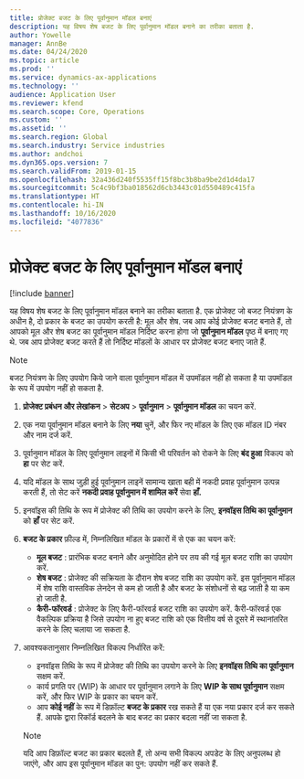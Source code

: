 ```yaml
---
title: प्रोजेक्ट बजट के लिए पूर्वानुमान मॉडल बनाएं
description: यह विषय शेष बजट के लिए पूर्वानुमान मॉडल बनाने का तरीका बताता है.
author: Yowelle
manager: AnnBe
ms.date: 04/24/2020
ms.topic: article
ms.prod: ''
ms.service: dynamics-ax-applications
ms.technology: ''
audience: Application User
ms.reviewer: kfend
ms.search.scope: Core, Operations
ms.custom: ''
ms.assetid: ''
ms.search.region: Global
ms.search.industry: Service industries
ms.author: andchoi
ms.dyn365.ops.version: 7
ms.search.validFrom: 2019-01-15
ms.openlocfilehash: 32a436d240f5535ff15f8bc3b8ba9be2d1d4da17
ms.sourcegitcommit: 5c4c9bf3ba018562d6cb3443c01d550489c415fa
ms.translationtype: HT
ms.contentlocale: hi-IN
ms.lasthandoff: 10/16/2020
ms.locfileid: "4077836"
---
```

# <a name="create-forecast-models-for-project-budgets"></a>प्रोजेक्ट बजट के लिए पूर्वानुमान मॉडल बनाएं 

[!include [banner](../includes/banner.md)]

यह विषय शेष बजट के लिए पूर्वानुमान मॉडल बनाने का तरीका बताता है. एक प्रोजेक्ट जो बजट नियंत्रण के अधीन है, दो प्रकार के बजट का उपयोग करती है: मूल और शेष. जब आप कोई प्रोजेक्ट बजट बनाते हैं, तो आपको मूल और शेष बजट का पूर्वानुमान मॉडल निर्दिष्ट करना होगा जो **पूर्वानुमान मॉडल** पृष्ठ में बनाए गए थे. जब आप प्रोजेक्ट बजट करते हैं तो निर्दिष्ट मॉडलों के आधार पर प्रोजेक्ट बजट बनाए जाते हैं.

> [!NOTE]
> बजट नियंत्रण के लिए उपयोग किये जाने वाला पूर्वानुमान मॉडल में उपमॉडल नहीं हो सकता है या उपमॉडल के रूप में उपयोग नहीं हो सकता है.

1. **प्रोजेक्ट प्रबंधन और लेखांकन** > **सेटअप** > **पूर्वानुमान**  > **पूर्वानुमान मॉडल** का चयन करें.
2. एक नया पूर्वानुमान मॉडल बनाने के लिए **नया** चुनें, और फिर नए मॉडल के लिए एक मॉडल ID नंबर और नाम दर्ज करें. 
3. पूर्वानुमान मॉडल के लिए पूर्वानुमान लाइनों में किसी भी परिवर्तन को रोकने के लिए **बंद हुआ** विकल्प को **हा** पर सेट करें. 
4. यदि मॉडल के साथ जुड़ी हुई पूर्वानुमान लाइनें सामान्य खाता बही में नकदी प्रवाह पूर्वानुमान उत्पन्न करती हैं, तो सेट करें **नकदी प्रवाह पूर्वानुमान में शामिल करें** सेवा **हाँ.** 
5. इनवॉइस की तिथि के रूप में प्रोजेक्ट की तिथि का उपयोग करने के लिए, **इनवॉइस तिथि का पूर्वानुमान** को **हाँ** पर सेट करें. 
6. **बजट के प्रकार** फ़ील्ड में, निम्नलिखित मॉडल के प्रकारों में से एक का चयन करें:

   - **मूल बजट** : प्रारंभिक बजट बनाने और अनुमोदित होने पर तय की गई मूल बजट राशि का उपयोग करें.
   - **शेष बजट** : प्रोजेक्ट की सक्रियता के दौरान शेष बजट राशि का उपयोग करें. इस पूर्वानुमान मॉडल में शेष राशि वास्तविक लेनदेन से कम हो जाती है और बजट के संशोधनों से बढ़ जाती है या कम हो जाती है.
   - **कैरी-फॉरवर्ड** : प्रोजेक्ट के लिए कैरी-फॉरवर्ड बजट राशि का उपयोग करें. कैरी-फॉरवर्ड एक वैकल्पिक प्रक्रिया है जिसे उपयोग ना हुए बजट राशि को एक वित्तीय वर्ष से दूसरे में स्थानांतरित करने के लिए चलाया जा सकता है.

7. आवश्यकतानुसार निम्नलिखित विकल्प निर्धारित करें:

   - इनवॉइस तिथि के रूप में प्रोजेक्ट की तिथि का उपयोग करने के लिए **इनवॉइस तिथि का पूर्वानुमान** सक्षम करें.
   - कार्य प्रगति पर (WIP) के आधार पर पूर्वानुमान लगाने के लिए **WIP के साथ पूर्वानुमान** सक्षम करें, और फिर WIP के प्रकार का चयन करें. 
   - आप **कोई नहीं** के रूप में डिफ़ॉल्ट **बजट के प्रकार** रख सकते हैं या एक नया प्रकार दर्ज कर सकते हैं. आपके द्वारा रिकॉर्ड बदलने के बाद बजट का प्रकार बदला नहीं जा सकता है.     
    > [!NOTE]
    > यदि आप डिफ़ॉल्ट बजट का प्रकार बदलते हैं, तो अन्य सभी विकल्प अपडेट के लिए अनुपलब्ध हो जाएंगे, और आप इस पूर्वानुमान मॉडल का पुन: उपयोग नहीं कर सकते हैं. 
   


 

